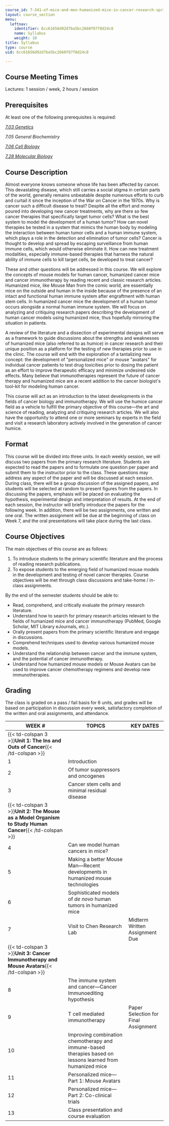 ```yaml
---
course_id: 7-341-of-mice-and-men-humanized-mice-in-cancer-research-spring-2015
layout: course_section
menu:
  leftnav:
    identifier: 6cc61656d92d7ba5bc2660f07f8d24c8
    name: Syllabus
    weight: 10
title: Syllabus
type: course
uid: 6cc61656d92d7ba5bc2660f07f8d24c8

---
```


Course Meeting Times
--------------------

Lectures: 1 session / week, 2 hours / session

Prerequisites
-------------

At least one of the following prerequisites is required:

[_7.03 Genetics_](/courses/7-03-genetics-fall-2004/)

_7.05 General Biochemistry_

[_7.06 Cell Biology_](/courses/7-06-cell-biology-spring-2007/)

[_7.28 Molecular Biology_](/courses/7-28-molecular-biology-spring-2005/)

Course Description
------------------

Almost everyone knows someone whose life has been affected by cancer. This devastating disease, which still carries a social stigma in certain parts of the world, generally remains unbeatable despite numerous efforts to curb and curtail it since the inception of the War on Cancer in the 1970s. Why is cancer such a difficult disease to treat? Despite all the effort and money poured into developing new cancer treatments, why are there so few cancer therapies that specifically target tumor cells? What is the best system to model the development of a human tumor? How can novel therapies be tested in a system that mimics the human body by modeling the interaction between human tumor cells and a human immune system, which plays a role in the detection and elimination of tumor cells? Cancer is thought to develop and spread by escaping surveillance from human immune cells, which would otherwise eliminate it. How can new treatment modalities, especially immune-based therapies that harness the natural ability of immune cells to kill target cells, be developed to treat cancer?

These and other questions will be addressed in this course. We will explore the concepts of mouse models for human cancer, humanized cancer mice and cancer immunotherapy by reading recent and classic research articles. Humanized mice, like Mouse Man from the comic world, are essentially mice on the outside and human in the inside because of the presence of an intact and functional human immune system after engraftment with human stem cells. In humanized cancer mice the development of a human tumor occurs alongside a normal human immune system. We will focus on analyzing and critiquing research papers describing the development of human cancer models using humanized mice, thus hopefully mirroring the situation in patients.

A review of the literature and a dissection of experimental designs will serve as a framework to guide discussions about the strengths and weaknesses of humanized mice (also referred to as humice) in cancer research and their unique position as a platform for the testing of new therapies prior to use in the clinic. The course will end with the exploration of a tantalizing new concept: the development of "personalized mice" or mouse "avatars" for individual cancer patients to test drug toxicities prior to dosing the patient as an effort to improve therapeutic efficacy and minimize undesired side effects. Many believe that immunotherapies represent the future of cancer therapy and humanized mice are a recent addition to the cancer biologist's tool-kit for modeling human cancer.

This course will act as an introduction to the latest developments in the fields of cancer biology and immunotherapy. We will use the humice cancer field as a vehicle to fulfill the primary objective of this course—the art and science of reading, analyzing and critiquing research articles. We will also have the opportunity to attend one or more seminars by experts in the field and visit a research laboratory actively involved in the generation of cancer humice.

Format
------

This course will be divided into three units. In each weekly session, we will discuss two papers from the primary research literature. Students are expected to read the papers and to formulate one question per paper and submit them to the instructor prior to the class. These questions may address any aspect of the paper and will be discussed at each session. During class, there will be a group discussion of the assigned papers, and students will be selected at random to present figures from the papers. In discussing the papers, emphasis will be placed on evaluating the hypothesis, experimental design and interpretation of results. At the end of each session, the instructor will briefly introduce the papers for the following week. In addition, there will be two assignments, one written and one oral. The written assignment will be due at the beginning of class on Week 7, and the oral presentations will take place during the last class.

Course Objectives
-----------------

The main objectives of this course are as follows:

1.  To introduce students to the primary scientific literature and the process of reading research publications.
2.  To expose students to the emerging field of humanized mouse models in the development and testing of novel cancer therapies. Course objectives will be met through class discussions and take-home / in-class assignments.

By the end of the semester students should be able to:

*   Read, comprehend, and critically evaluate the primary research literature.
*   Understand how to search for primary research articles relevant to the fields of humanized mice and cancer immunotherapy (PubMed, Google Scholar, MIT Library eJournals, etc.).
*   Orally present papers from the primary scientific literature and engage in discussions.
*   Comprehend techniques used to develop various humanized mouse models.
*   Understand the relationship between cancer and the immune system, and the potential of cancer immunotherapy.
*   Understand how humanized mouse models or Mouse Avatars can be used to improve cancer chemotherapy regimens and develop new immunotherapies.

Grading
-------

The class is graded on a pass / fail basis for 6 units, and grades will be based on participation in discussion every week, satisfactory completion of the written and oral assignments, and attendance.

| WEEK # | TOPICS | KEY DATES |
| --- | --- | --- |
| {{< td-colspan 3 >}}**Unit 1: The Ins and Outs of Cancer**{{< /td-colspan >}} |||
| 1 | Introduction | &nbsp; |
| 2 | Of tumor suppressors and oncogenes | &nbsp; |
| 3 | Cancer stem cells and minimal residual disease | &nbsp; |
| {{< td-colspan 3 >}}**Unit 2: The Mouse as a Model Organism to Study Human Cancer**{{< /td-colspan >}} |||
| 4 | Can we model human cancers in mice? | &nbsp; |
| 5 | Making a better Mouse Man—Recent developments in humanized mouse technologies | &nbsp; |
| 6 | Sophisticated models of _de novo_ human tumors in humanized mice | &nbsp; |
| 7 | Visit to Chen Research Lab | Midterm Written Assignment Due |
| {{< td-colspan 3 >}}**Unit 3: Cancer Immunotherapy and Mouse Avatars**{{< /td-colspan >}} |||
| 8 | The immune system and cancer—Cancer Immunoediting hypothesis | &nbsp; |
| 9 | T cell mediated immunotherapy | Paper Selection for Final Assignment |
| 10 | Improving combination chemotherapy and immune-based therapies based on lessons learned from humanized mice | &nbsp; |
| 11 | Personalized mice—Part 1: Mouse Avatars | &nbsp; |
| 12 | Personalized mice—Part 2: Co-clinical trials | &nbsp; |
| 13 | Class presentation and course evaluation |